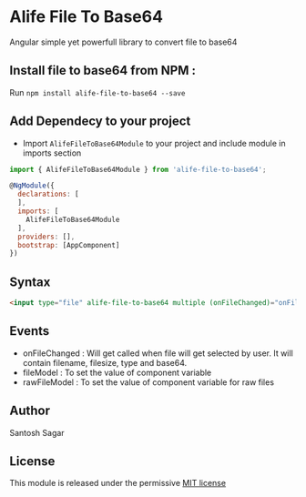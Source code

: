 # Alife File To Base64

Angular simple yet powerfull library to convert file to base64

## Install file to base64 from NPM :

Run `npm install alife-file-to-base64 --save`

## Add Dependecy to your project

-  Import `AlifeFileToBase64Module` to your project and include module in imports section

```javascript
import { AlifeFileToBase64Module } from 'alife-file-to-base64';

@NgModule({
  declarations: [
  ],
  imports: [
    AlifeFileToBase64Module
  ],
  providers: [],
  bootstrap: [AppComponent]
})
```

## Syntax
```html
<input type="file" alife-file-to-base64 multiple (onFileChanged)="onFileChanges($event)" [(fileModel)]="files" [(rawFileModel)]="rawFiles" />
```

## Events

 - onFileChanged : Will get called when file will get selected by user. It will contain filename, filesize, type and base64.
 - fileModel     : To set the value of component variable
 - rawFileModel  : To set the value of component variable for raw files

## Author

Santosh Sagar

## License

This module is released under the permissive [MIT license](https://github.com/msg2santoshsagar/alife-simple-rating-star/blob/master/LICENSE)